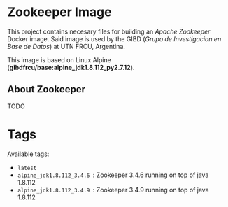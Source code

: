 # Zookeeper Image

This project contains necesary files for building an *Apache Zookeeper* Docker image.
Said image is used by the GIBD (_Grupo de Investigacion en Base de Datos_) at UTN FRCU, Argentina.

This image is based on Linux Alpine (**gibdfrcu/base:alpine_jdk1.8.112_py2.7.12**).

## About Zookeeper

TODO


# Tags
Available tags:
- ```latest```
- ```alpine_jdk1.8.112_3.4.6 ```: Zookeeper 3.4.6 running on top of java 1.8.112
- ```alpine_jdk1.8.112_3.4.9 ```: Zookeeper 3.4.9 running on top of java 1.8.112
